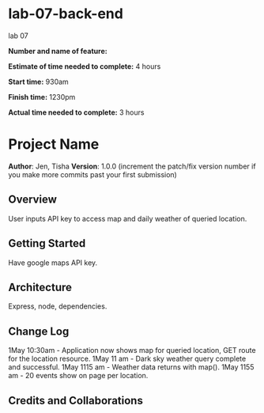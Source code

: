 # lab-07-back-end
lab 07

**Number and name of feature:** 


**Estimate of time needed to complete:** 4 hours

**Start time:** 930am

**Finish time:** 1230pm

**Actual time needed to complete:** 3 hours

# Project Name

**Author**: Jen, Tisha
**Version**: 1.0.0 (increment the patch/fix version number if you make more commits past your first submission)

## Overview
User inputs API key to access map and daily weather of queried location.

## Getting Started
Have google maps API key.

## Architecture
Express, node, dependencies.

## Change Log

1May 10:30am - Application now shows map for queried location, GET route for the location resource.
1May 11 am - Dark sky weather query complete and successful.
1May 1115 am - Weather data returns with map().
1May 1155 am - 20 events show on page per location.

## Credits and Collaborations

